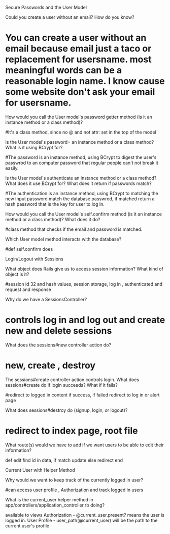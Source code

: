 Secure Passwords and the User Model

Could you create a user without an email? How do you know?

# You can create a user without an email because email just a taco or replacement for usersname. most meaningful words can be a reasonable login name. I know cause some website don't ask your email for usersname.

How would you call the User model's password getter method (is it an instance method or a class method)?

#It's a class method, since no @ and not attr: set in the top of the model

Is the User model's password= an instance method or a class method? What is it using BCrypt for?

#The password is an instance method, using BCrypt to digest the user's passwrod to an computer password that regular people can't not break it easily.

Is the User model's authenticate an instance method or a class method? What does it use BCrypt for? What does it return if passwords match?

#The authentication is an instance method, using BCrypt to matching the new input password match the database passwrod, if matched return a hash password that is the key for user to log in.

How would you call the User model's self.confirm method (is it an instance method or a class method)? What does it do?

#class method that checks if the email and password is matched.

Which User model method interacts with the database?

#def self.confirm does

Login/Logout with Sessions

What object does Rails give us to access session information? What kind of object is it?

#session id 32 and hash values, session storage, log in , authenticated and request and response 

Why do we have a SessionsController?

# controls log in and log out and create new and delete sessions

What does the sessions#new controller action do?

# new, create , destroy

The sessions#create controller action controls login. What does sessions#create do if login succeeds? What if it fails?

#redirect to logged in content if success, if failed redirect to log in or alert page

What does sessions#destroy do (signup, login, or logout)?

# redirect to index page, root file

What route(s) would we have to add if we want users to be able to edit their information?

def edit
	find id in data, if match update 
	else redirect 
end 

Current User with Helper Method

Why would we want to keep track of the currently logged in user?

#can access user profile , Authorization and track logged in users

What is the current_user helper method in app/controllers/application_controller.rb doing?

available to views
Authorization - @current_user.present? means the user is logged in.
User Profile - user_path(@current_user) will be the path to the current user's profile
